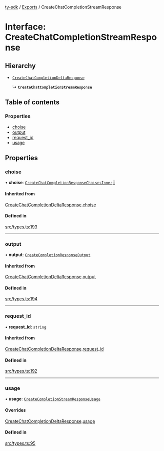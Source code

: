 [ty-sdk](../readme.md) / [Exports](../modules.md) / CreateChatCompletionStreamResponse

# Interface: CreateChatCompletionStreamResponse

## Hierarchy

- [`CreateChatCompletionDeltaResponse`](TongYi.CreateChatCompletionDeltaResponse.md)

  ↳ **`CreateChatCompletionStreamResponse`**

## Table of contents

### Properties

- [choise](CreateChatCompletionStreamResponse.md#choise)
- [output](CreateChatCompletionStreamResponse.md#output)
- [request\_id](CreateChatCompletionStreamResponse.md#request_id)
- [usage](CreateChatCompletionStreamResponse.md#usage)

## Properties

### choise

• **choise**: [`CreateChatCompletionResponseChoisesInner`](TongYi.CreateChatCompletionResponseChoisesInner.md)[]

#### Inherited from

[CreateChatCompletionDeltaResponse](TongYi.CreateChatCompletionDeltaResponse.md).[choise](TongYi.CreateChatCompletionDeltaResponse.md#choise)

#### Defined in

[src/types.ts:193](https://github.com/isnl/ty-sdk/blob/6759037/src/types.ts#L193)

___

### output

• **output**: [`CreateCompletionResponseOutput`](TongYi.CreateCompletionResponseOutput.md)

#### Inherited from

[CreateChatCompletionDeltaResponse](TongYi.CreateChatCompletionDeltaResponse.md).[output](TongYi.CreateChatCompletionDeltaResponse.md#output)

#### Defined in

[src/types.ts:194](https://github.com/isnl/ty-sdk/blob/6759037/src/types.ts#L194)

___

### request\_id

• **request\_id**: `string`

#### Inherited from

[CreateChatCompletionDeltaResponse](TongYi.CreateChatCompletionDeltaResponse.md).[request_id](TongYi.CreateChatCompletionDeltaResponse.md#request_id)

#### Defined in

[src/types.ts:192](https://github.com/isnl/ty-sdk/blob/6759037/src/types.ts#L192)

___

### usage

• **usage**: [`CreateCompletionStreamResponseUsage`](CreateCompletionStreamResponseUsage.md)

#### Overrides

[CreateChatCompletionDeltaResponse](TongYi.CreateChatCompletionDeltaResponse.md).[usage](TongYi.CreateChatCompletionDeltaResponse.md#usage)

#### Defined in

[src/types.ts:95](https://github.com/isnl/ty-sdk/blob/6759037/src/types.ts#L95)
